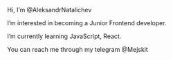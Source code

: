 Hi, I’m @AleksandrNatalichev

I’m interested in becoming a Junior Frontend developer.

I’m currently learning JavaScript, React.

You can reach me through my telegram @Mejskit


